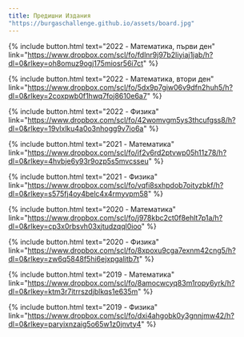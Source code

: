 ```yaml
---
title: Предишни Издания
"https://burgaschallenge.github.io/assets/board.jpg"
---
```


{% include button.html text="2022 - Математика, първи ден" link="https://www.dropbox.com/scl/fo/fdlnr9j97b2liyiaj1jab/h?dl=0&rlkey=oh8omuz9ogj175miosr56i7ct" %}

{% include button.html text="2022 - Математика, втори ден" link="https://www.dropbox.com/scl/fo/5dx9p7giw06v9dfn2huh5/h?dl=0&rlkey=2coxpwb0f1hwq7foj8610e6a7" %}

{% include button.html text="2022 - Физика" link="https://www.dropbox.com/scl/fo/42womvgm5ys3thcufgss8/h?dl=0&rlkey=19vlxlku4a0o3nhogg9v7io6a" %}

{% include button.html text="2021 - Математика" link="https://www.dropbox.com/scl/fo/if2v6rd2ptvwp05h11z78/h?dl=0&rlkey=4hvbje6y93r9ozp5s5mvcsseu" %}

{% include button.html text="2021 - Физика" link="https://www.dropbox.com/scl/fo/vqfi8sxhpdob7oityzbkf/h?dl=0&rlkey=s575fj4oy4belc4x4rmyvpm58" %}

{% include button.html text="2020 - Математика" link="https://www.dropbox.com/scl/fo/j978kbc2ct0f8ehlt7p1a/h?dl=0&rlkey=cp3x0rbsvh03xjtudzqql0ioo" %}

{% include button.html text="2020 - Физика" link="https://www.dropbox.com/scl/fo/8xpoxu9cga7exnm42cng5/h?dl=0&rlkey=zw6q5848f5hi6ejxpgalitb7t" %}

{% include button.html text="2019 - Математика" link="https://www.dropbox.com/scl/fo/8amocwcyq83m1ropy6yrk/h?dl=0&rlkey=ktm3r7itrrszdjblkqs1e635m" %}

{% include button.html text="2019 - Физика" link="https://www.dropbox.com/scl/fo/dxi4ahgobk0y3gnnjmw42/h?dl=0&rlkey=paryixnzaig5o65w1z0jnvty4" %}
